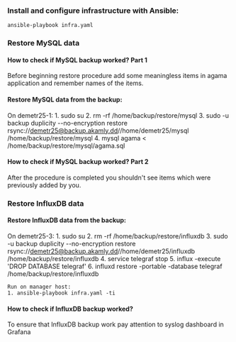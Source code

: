 ### Install and configure infrastructure with Ansible:
    ansible-playbook infra.yaml


### Restore MySQL data

#### How to check if MySQL backup worked? Part 1
Before beginning restore procedure add some meaningless items in agama application and remember names of the items.

#### Restore MySQL data from the backup:
On demetr25-1:
    1. sudo su
    2. rm -rf /home/backup/restore/mysql
    3. sudo -u backup duplicity --no-encryption restore rsync://demetr25@backup.akamly.dd//home/demetr25/mysql /home/backup/restore/mysql
    4. mysql agama < /home/backup/restore/mysql/agama.sql

#### How to check if MySQL backup worked? Part 2
After the procedure is completed you shouldn't see items which were previously added by you.


### Restore InfluxDB data

#### Restore InfluxDB data from the backup:
On demetr25-3:
    1. sudo su
    2. rm -rf /home/backup/restore/influxdb
    3. sudo -u backup duplicity --no-encryption restore rsync://demetr25@backup.akamly.dd//home/demetr25/influxdb /home/backup/restore/influxdb
    4. service telegraf stop
    5. influx -execute 'DROP DATABASE telegraf'
    6. influxd restore -portable -database telegraf /home/backup/restore/influxdb
    
    Run on manager host:
    1. ansible-playbook infra.yaml -ti

#### How to check if InfluxDB backup worked?
To ensure that InfluxDB backup work pay attention to syslog dashboard in Grafana